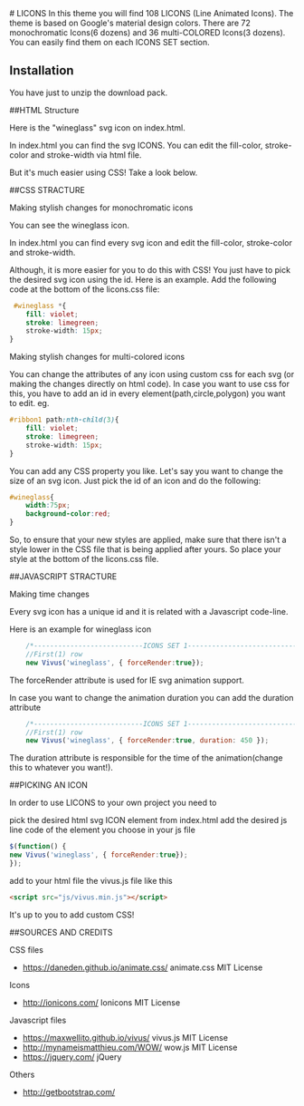 <snippet>
  <content>
# LICONS
In this theme you will find 108 LICONS (Line Animated Icons). The theme is based on Google's material design colors.
There are 72 monochromatic Icons(6 dozens) and 36 multi-COLORED Icons(3 dozens). You can easily find them on each ICONS SET section.

## Installation
You have just to unzip the download pack.

##HTML Structure

Here is the "wineglass" svg icon on index.html.


In index.html you can find the svg ICONS. You can edit the fill-color, stroke-color and stroke-width via html file.

But it's much easier using CSS! Take a look below.


##CSS STRACTURE

Making stylish changes for monochromatic icons

You can see the wineglass icon.

In index.html you can find every svg icon and edit the fill-color, stroke-color and stroke-width.

Although, it is more easier for you to do this with CSS! You just have to pick the desired svg icon using the id. Here is an example. Add the following code at the bottom of the licons.css file:

```css
 #wineglass *{
    fill: violet;
    stroke: limegreen;
    stroke-width: 15px;
}
```


Making stylish changes for multi-colored icons

You can change the attributes of any icon using custom css for each svg (or making the changes directly on html code). In case you want to use css for this, you have to add an id in every element(path,circle,polygon) you want to edit. eg.

```css
#ribbon1 path:nth-child(3){
    fill: violet;
    stroke: limegreen;
    stroke-width: 15px;
}
 ```

You can add any CSS property you like. Let's say you want to change the size of an svg icon. Just pick the id of an icon and do the following:

```css
#wineglass{
    width:75px;
    background-color:red;
}
```

So, to ensure that your new styles are applied, make sure that there isn't a style lower in the CSS file that is being applied after yours. So place your style at the bottom of the licons.css file.

##JAVASCRIPT STRACTURE

Making time changes

Every svg icon has a unique id and it is related with a Javascript code-line.

Here is an example for wineglass icon
```javascript 
    /*---------------------------ICONS SET 1----------------------------*/
    //First(1) row
    new Vivus('wineglass', { forceRender:true});
```
The forceRender attribute is used for IE svg animation support.

In case you want to change the animation duration you can add the duration attribute
```javascript   
    /*---------------------------ICONS SET 1----------------------------*/
    //First(1) row
    new Vivus('wineglass', { forceRender:true, duration: 450 });
```    
The duration attribute is responsible for the time of the animation(change this to whatever you want!).

##PICKING AN ICON

In order to use LICONS to your own project you need to

pick the desired html svg ICON element from index.html
add the desired js line code of the element you choose in your js file
```javascript
$(function() {
new Vivus('wineglass', { forceRender:true});
});
```
add to your html file the vivus.js file like this
```html
<script src="js/vivus.min.js"></script>
```
It's up to you to add custom CSS!

##SOURCES AND CREDITS

CSS files
- https://daneden.github.io/animate.css/ animate.css MIT License

Icons 
- http://ionicons.com/ Ionicons MIT License

Javascript files
- https://maxwellito.github.io/vivus/ vivus.js MIT License
- http://mynameismatthieu.com/WOW/ wow.js MIT License
- https://jquery.com/ jQuery

Others
- http://getbootstrap.com/

</content>
</snippet>

